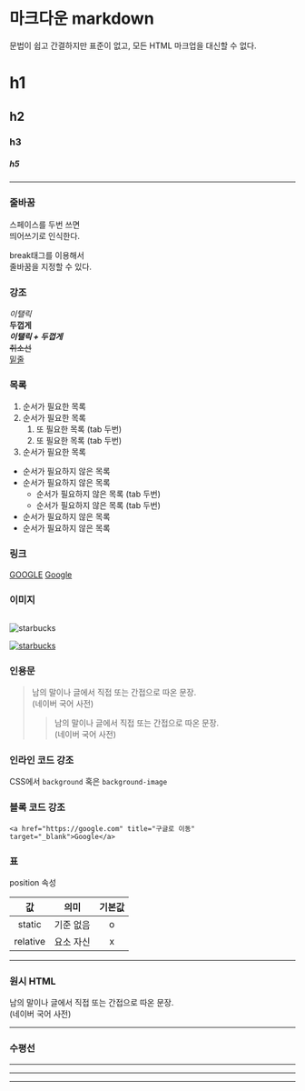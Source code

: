 # 마크다운 markdown

문법이 쉽고 간결하지만 표준이 없고, 모든 HTML 마크업을 대신할 수 없다.

# h1
## h2
### h3
##### h5

<hr>

### 줄바꿈

스페이스를 두번 쓰면  
띄어쓰기로 인식한다.

break태그를 이용해서<br/>
줄바꿈을 지정할 수 있다.

### 강조

_이탤릭_  
**두껍게**  
**_이탤릭 + 두껍게_**  
~~취소선~~  
<u>밑줄</u>

### 목록

1. 순서가 필요한 목록
2. 순서가 필요한 목록
    1. 또 필요한 목록 (tab 두번)
    2. 또 필요한 목록 (tab 두번)
4. 순서가 필요한 목록

- 순서가 필요하지 않은 목록
- 순서가 필요하지 않은 목록
    - 순서가 필요하지 않은 목록 (tab 두번)
    - 순서가 필요하지 않은 목록 (tab 두번)
- 순서가 필요하지 않은 목록
- 순서가 필요하지 않은 목록


### 링크

[GOOGLE](https://google.com "구글로 이동")
<a href="https://google.com" title="구글로 이동" target="_blank">Google</a>

### 이미지

![]()

![starbucks](https://www.starbucks.co.kr/common/img/common/logo.png)

[![starbucks](https://www.starbucks.co.kr/common/img/common/logo.png)](https://www.starbucks.co.kr)

### 인용문

> 남의 말이나 글에서 직접 또는 간접으로 따온 문장.  
> (네이버 국어 사전)
>> 남의 말이나 글에서 직접 또는 간접으로 따온 문장.  
>> (네이버 국어 사전)

### 인라인 코드 강조

CSS에서 `background` 혹은 `background-image`

### 블록 코드 강조 

``` <a href="https://google.com" title="구글로 이동" target="_blank">Google</a> ```

### 표

position 속성

값 | 의미 | 기본값
:--:|:--:|:--:
static | 기준 없음 | o
relative | 요소 자신 | x

---

### 원시 HTML

남의 말이나 글에서 직접 또는 간접으로 따온 문장.<br/>
(네이버 국어 사전)

---

### 수평선

---
***
___


